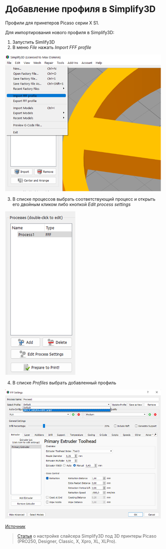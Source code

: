 # Добавление профиля в Simplify3D

Профили для принетеров Picaso серии X S1.

Для импортирования нового профиля в Simplify3D:
1. Запустить Simlify3D 
2. В меню *File* нажать *Import FFF profile*

![Импортирование профиля](./img/import_profile.png)

3. В списке процессов выбрать соответствующий процесс и открыть его двойным кликом либо кнопкой *Edit process settings*

![Настройки процесса](./img/processes.png)

4. В списке *Profiles* выбрать добавленный профиль

![Выбор профиля](./img/select_profile.png)


[Источник](https://t.me/Picaso3dUnofficial/239962)

> [Статья](https://picaso3d-club.ru/forum/forum44/116-kak-nastroit-slayser-simplify3d-pod-3d-printery-picaso-3d-designer.-statya-dlya-tekh_-kto-khochet-ikh-podruzhit.422) о настройке слайсера Simplify3D под 3D принтеры Picaso (PRO250, Designer, Classic, X, Xpro, XL, XLPro).
